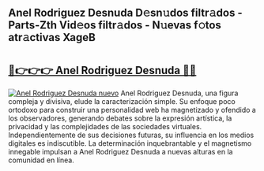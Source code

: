 ## Anel Rodriguez Desnuda D𝚎sn𝚞dos filtr𝚊dos - Parts-Zth Vid𝚎os filtr𝚊dos - N𝚞evas f𝚘tos atr𝚊ctivas XageB

# <h2><a href="http://mbdmt2k.tromn.icu/?c=Anel+Rodriguez+Desnuda">🔗👉👉👉 Anel Rodriguez Desnuda 🔗🔗</a></h2>

[![Anel Rodriguez Desnuda nuevo](https://i.imgur.com/pEAQMta.gif)](http://mbdmt2k.tromn.icu/?c=Anel+Rodriguez+Desnuda)
Anel Rodriguez Desnuda, una figura compleja y divisiva, elude la caracterización simple. Su enfoque poco ortodoxo para construir una personalidad web ha magnetizado y ofendido a los observadores, generando debates sobre la expresión artística, la privacidad y las complejidades de las sociedades virtuales. Independientemente de sus decisiones futuras, su influencia en los medios digitales es indiscutible. La determinación inquebrantable y el magnetismo innegable impulsan a Anel Rodriguez Desnuda a nuevas alturas en la comunidad en línea.
